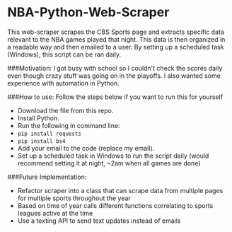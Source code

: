 # NBA-Python-Web-Scraper

This web-scraper scrapes the CBS Sports page and extracts specific data relevant to the NBA games played that night. This data is then organized in a readable way and then emailed to a user. 
By setting up a scheduled task (Windows), this script can be ran daily. 

###Motivation:
I got busy with school so I couldn't check the scores daily even though crazy stuff was going on in the playoffs. I also wanted some experience with automation in Python. 

###How to use:
Follow the steps below if you want to run this for yourself
- Download the file from this repo.
- Install Python.
- Run the following in command line: 
- ```pip install requests```
- ```pip install bs4 ```
- Add your email to the code (replace my email).
- Set up a scheduled task in Windows to run the script daily (would recommend setting it at night, ~2am when all games are done)

###Future Implementation:
 - Refactor scraper into a class that can scrape data from multiple pages for multiple sports throughout the year
 - Based on time of year calls different functions correlating to sports leagues active at the time
 - Use a texting API to send text updates instead of emails

